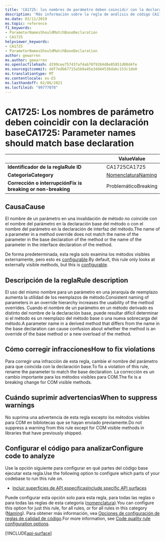 ```yaml
---
title: 'CA1725: los nombres de parámetro deben coincidir con la declaración base (análisis de código)'
description: 'Más información sobre la regla de análisis de código CA1725: los nombres de parámetro deben coincidir con la declaración base'
ms.date: 03/11/2019
ms.topic: reference
f1_keywords:
- ParameterNamesShouldMatchBaseDeclaration
- CA1725
helpviewer_keywords:
- CA1725
- ParameterNamesShouldMatchBaseDeclaration
author: gewarren
ms.author: gewarren
ms.openlocfilehash: d299cee757437af4ab78f9284d8e85851d08d4fe
ms.sourcegitcommit: ddf7edb67715a5b9a45e3dd44536dabc153c1de0
ms.translationtype: MT
ms.contentlocale: es-ES
ms.lasthandoff: 02/06/2021
ms.locfileid: "99777078"
---
```

# <a name="ca1725-parameter-names-should-match-base-declaration"></a><span data-ttu-id="df69f-103">CA1725: Los nombres de parámetro deben coincidir con la declaración base</span><span class="sxs-lookup"><span data-stu-id="df69f-103">CA1725: Parameter names should match base declaration</span></span>

| | <span data-ttu-id="df69f-104">Value</span><span class="sxs-lookup"><span data-stu-id="df69f-104">Value</span></span> |
|-|-|
| <span data-ttu-id="df69f-105">**Identificador de la regla**</span><span class="sxs-lookup"><span data-stu-id="df69f-105">**Rule ID**</span></span> |<span data-ttu-id="df69f-106">CA1725</span><span class="sxs-lookup"><span data-stu-id="df69f-106">CA1725</span></span>|
| <span data-ttu-id="df69f-107">**Categoría**</span><span class="sxs-lookup"><span data-stu-id="df69f-107">**Category**</span></span> |[<span data-ttu-id="df69f-108">Nomenclatura</span><span class="sxs-lookup"><span data-stu-id="df69f-108">Naming</span></span>](naming-warnings.md)|
| <span data-ttu-id="df69f-109">**Corrección o interrupción**</span><span class="sxs-lookup"><span data-stu-id="df69f-109">**Fix is breaking or non-breaking**</span></span> |<span data-ttu-id="df69f-110">Problemático</span><span class="sxs-lookup"><span data-stu-id="df69f-110">Breaking</span></span>|

## <a name="cause"></a><span data-ttu-id="df69f-111">Causa</span><span class="sxs-lookup"><span data-stu-id="df69f-111">Cause</span></span>

<span data-ttu-id="df69f-112">El nombre de un parámetro en una invalidación de método no coincide con el nombre del parámetro en la declaración base del método o con el nombre del parámetro en la declaración de interfaz del método.</span><span class="sxs-lookup"><span data-stu-id="df69f-112">The name of a parameter in a method override does not match the name of the parameter in the base declaration of the method or the name of the parameter in the interface declaration of the method.</span></span>

<span data-ttu-id="df69f-113">De forma predeterminada, esta regla solo examina los métodos visibles externamente, pero esto es [configurable](#configure-code-to-analyze).</span><span class="sxs-lookup"><span data-stu-id="df69f-113">By default, this rule only looks at externally visible methods, but this is [configurable](#configure-code-to-analyze).</span></span>

## <a name="rule-description"></a><span data-ttu-id="df69f-114">Descripción de la regla</span><span class="sxs-lookup"><span data-stu-id="df69f-114">Rule description</span></span>

<span data-ttu-id="df69f-115">El uso del mismo nombre para un parámetro en una jerarquía de reemplazo aumenta la utilidad de los reemplazos de método.</span><span class="sxs-lookup"><span data-stu-id="df69f-115">Consistent naming of parameters in an override hierarchy increases the usability of the method overrides.</span></span> <span data-ttu-id="df69f-116">Cuando el nombre de un parámetro en un método derivado es distinto del nombre de la declaración base, puede resultar difícil determinar si el método es un reemplazo del método base o una nueva sobrecarga del método.</span><span class="sxs-lookup"><span data-stu-id="df69f-116">A parameter name in a derived method that differs from the name in the base declaration can cause confusion about whether the method is an override of the base method or a new overload of the method.</span></span>

## <a name="how-to-fix-violations"></a><span data-ttu-id="df69f-117">Cómo corregir infracciones</span><span class="sxs-lookup"><span data-stu-id="df69f-117">How to fix violations</span></span>

<span data-ttu-id="df69f-118">Para corregir una infracción de esta regla, cambie el nombre del parámetro para que coincida con la declaración base.</span><span class="sxs-lookup"><span data-stu-id="df69f-118">To fix a violation of this rule, rename the parameter to match the base declaration.</span></span> <span data-ttu-id="df69f-119">La corrección es un cambio importante para los métodos visibles para COM.</span><span class="sxs-lookup"><span data-stu-id="df69f-119">The fix is a breaking change for COM visible methods.</span></span>

## <a name="when-to-suppress-warnings"></a><span data-ttu-id="df69f-120">Cuándo suprimir advertencias</span><span class="sxs-lookup"><span data-stu-id="df69f-120">When to suppress warnings</span></span>

<span data-ttu-id="df69f-121">No suprima una advertencia de esta regla excepto los métodos visibles para COM en bibliotecas que se hayan enviado previamente.</span><span class="sxs-lookup"><span data-stu-id="df69f-121">Do not suppress a warning from this rule except for COM visible methods in libraries that have previously shipped.</span></span>

## <a name="configure-code-to-analyze"></a><span data-ttu-id="df69f-122">Configurar el código para analizar</span><span class="sxs-lookup"><span data-stu-id="df69f-122">Configure code to analyze</span></span>

<span data-ttu-id="df69f-123">Use la opción siguiente para configurar en qué partes del código base ejecutar esta regla.</span><span class="sxs-lookup"><span data-stu-id="df69f-123">Use the following option to configure which parts of your codebase to run this rule on.</span></span>

- [<span data-ttu-id="df69f-124">Incluir superficies de API específicas</span><span class="sxs-lookup"><span data-stu-id="df69f-124">Include specific API surfaces</span></span>](#include-specific-api-surfaces)

<span data-ttu-id="df69f-125">Puede configurar esta opción solo para esta regla, para todas las reglas o para todas las reglas de esta categoría ([nomenclatura](naming-warnings.md)).</span><span class="sxs-lookup"><span data-stu-id="df69f-125">You can configure this option for just this rule, for all rules, or for all rules in this category ([Naming](naming-warnings.md)).</span></span> <span data-ttu-id="df69f-126">Para obtener más información, vea [Opciones de configuración de reglas de calidad de código](../code-quality-rule-options.md).</span><span class="sxs-lookup"><span data-stu-id="df69f-126">For more information, see [Code quality rule configuration options](../code-quality-rule-options.md).</span></span>

[!INCLUDE[api-surface](~/includes/code-analysis/api-surface.md)]
